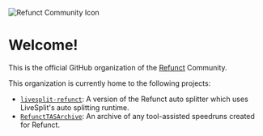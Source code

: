 ![Refunct Community Icon](https://i.imgur.com/q7haA7l.png)

# Welcome!

This is the official GitHub organization of the [Refunct](https://refunctgame.com) Community.

This organization is currently home to the following projects:
* [`livesplit-refunct`](https://github.com/refunct-community/livesplit-refunct): A version of the Refunct auto splitter which uses LiveSplit's auto splitting runtime.
* [`RefunctTASArchive`](https://github.com/refunct-community/RefunctTASArchive): An archive of any tool-assisted speedruns created for Refunct.
